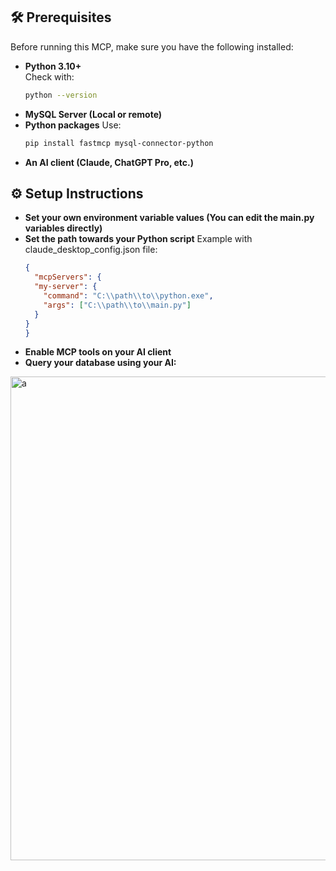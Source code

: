 ## 🛠 Prerequisites

Before running this MCP, make sure you have the following installed:

- **Python 3.10+**  
  Check with:
  ```bash
  python --version
  ```
- **MySQL Server (Local or remote)**
- **Python packages**
  Use:
  ```bash
  pip install fastmcp mysql-connector-python
  ```
- **An AI client (Claude, ChatGPT Pro, etc.)**

## ⚙️ Setup Instructions

- **Set your own environment variable values (You can edit the main.py variables directly)**
- **Set the path towards your Python script**
  Example with claude_desktop_config.json file:
  ```json
  {
    "mcpServers": {
    "my-server": {
      "command": "C:\\path\\to\\python.exe",
      "args": ["C:\\path\\to\\main.py"]
    }
  }
  }
  ```
- **Enable MCP tools on your AI client**
- **Query your database using your AI:**
<img width="977" height="774" alt="a" src="https://github.com/user-attachments/assets/61059d70-8637-45c8-9270-3ecc1d722787" />
